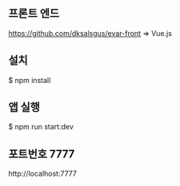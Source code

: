 ## 프론트 엔드
https://github.com/dksalsgus/evar-front => Vue.js

## 설치

$ npm install

## 앱 실행

$ npm run start:dev

## 포트번호 7777

http://localhost:7777
